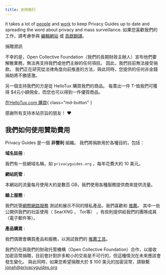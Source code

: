 ```yaml
---
title: 支持我们
---
```


<!-- markdownlint-disable MD036 -->
It takes a lot of [people](https://github.com/privacyguides/privacyguides.org/graphs/contributors) and [work](https://github.com/privacyguides/privacyguides.org/pulse/monthly) to keep Privacy Guides up to date and spreading the word about privacy and mass surveillance. 如果您喜歡我們的工作，請考慮參與 [編輯網站](https://github.com/privacyguides/privacyguides.org) 或 [貢獻翻譯](https://crowdin.com/project/privacyguides)。

<div class="admonition failure" markdown>
<p class="admonition-title">捐贈資訊</p>

不幸的是，Open Collective Foundation（我們的長期財政主辦人）宣布他們要解散業務，無法再支持我們或他們主辦的任何項目。 因此，我們目前無法接受捐款。 我們正在研究從法律角度向前推進的方法，與此同時，您提供的任何非金錢捐助將不勝感激。

</div>

另一個支持我們的方是從 HelloTux 購買我們的商品。 每賣出一件 T-恤我們可獲得 $4元小額佣金，而您也可以得到一件優質商品。

[在HelloTux.com 購買](https://hellotux.com/privacyguides){ class="md-button" }

感謝所有支持本站宗旨的朋友！ :heart:

## 我們如何使用贊助費用

Privacy Guides 是一個 **非營利** 組織。 我們將捐款用於各種目的，包括：

**域名註冊**
:

我們有一些網域名稱，如 `privacyguides.org` ，每年花費大約 10 美元。

**網站託管**
:

本網站的流量每月使用大約是數百 GB，我們使用各種服務提供商來提供流量。

**線上服務**
:

我們託管[網際網路服務](https://privacyguides.net) 測試和展示不同的隱私產品，我們喜歡和 [推薦](../tools.md)。 其中一些公開供我們的社區使用（ SearXNG ， Tor等） ，有些則提供給我們的團隊成員（電子郵件等）。

**產品購買**
:

我們偶爾會購買產品和服務，以測試我們的 [推薦工具](../tools.md)。

我們仍在與我們的財政托管機構（Open Collective Foundation）合作，以接收加密貨幣捐贈，目前會計對許多較小的交易是不可行的，但這種情況在未來應該會發生變化。 與此同時，如果您希望捐贈大於 $ 100 美元的加密貨幣，請聯繫 [jonah@privacyguides.org](mailto:jonah@privacyguides.org)
